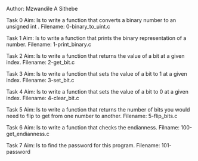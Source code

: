 Author: Mzwandile A Sithebe

Task 0
Aim: Is to write a function that converts a binary number to an unsigned int .
Filename: 0-binary_to_uint.c

Task 1
Aim: Is to write a function that prints the binary representation of a number.
Filename: 1-print_binary.c

Task 2
Aim: Is to write a function that returns the value of a bit at a given index.
Filename: 2-get_bit.c

Task 3
Aim: Is to write a function that sets the value of a bit to 1 at a given index.
Filename: 3-set_bit.c

Task 4
Aim: Is to write a  function that sets the value of a bit to 0 at a given index.
Filename: 4-clear_bit.c

Task 5
Aim: Is to write a function that returns the number of bits you would need to flip to get from one number to another.
Filename: 5-flip_bits.c

Task 6
Aim: Is to write a function that checks the endianness.
Filname: 100-get_endianness.c

Task 7
Aim: Is to find the password for this program.
Filename: 101-password
